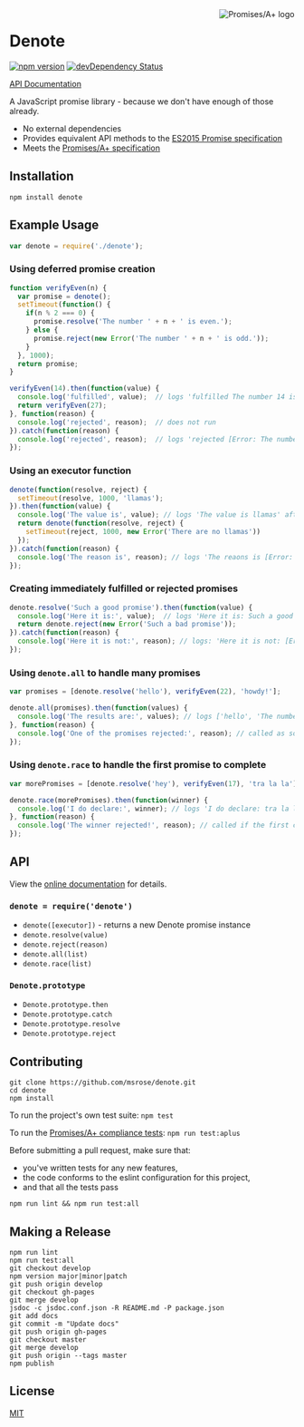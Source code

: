 <a href="http://promises-aplus.github.com/promises-spec">
    <img src="http://promises-aplus.github.com/promises-spec/assets/logo-small.png"
         align="right" alt="Promises/A+ logo" />
</a>

# Denote

[![npm version](https://badge.fury.io/js/denote.svg)](https://badge.fury.io/js/denote)
[![devDependency Status](https://david-dm.org/msrose/denote/dev-status.svg)](https://david-dm.org/msrose/denote#info=devDependencies)

[API Documentation](http://msrose.github.io/denote)

A JavaScript promise library - because we don't have enough of those already.

- No external dependencies
- Provides equivalent API methods to the [ES2015 Promise specification](https://developer.mozilla.org/en/docs/Web/JavaScript/Reference/Global_Objects/Promise)
- Meets the [Promises/A+ specification](https://promisesaplus.com/)

## Installation

```
npm install denote
```

## Example Usage

```javascript
var denote = require('./denote');

```

### Using deferred promise creation

```javascript
function verifyEven(n) {
  var promise = denote();
  setTimeout(function() {
    if(n % 2 === 0) {
      promise.resolve('The number ' + n + ' is even.');
    } else {
      promise.reject(new Error('The number ' + n + ' is odd.'));
    }
  }, 1000);
  return promise;
}

verifyEven(14).then(function(value) {
  console.log('fulfilled', value);  // logs 'fulfilled The number 14 is even.' after 1s
  return verifyEven(27);
}, function(reason) {
  console.log('rejected', reason);  // does not run
}).catch(function(reason) {
  console.log('rejected', reason);  // logs 'rejected [Error: The number 27 is odd.]' after 2s
});
```

### Using an executor function

```javascript
denote(function(resolve, reject) {
  setTimeout(resolve, 1000, 'llamas');
}).then(function(value) {
  console.log('The value is', value); // logs 'The value is llamas' after 1s
  return denote(function(resolve, reject) {
    setTimeout(reject, 1000, new Error('There are no llamas'))
  });
}).catch(function(reason) {
  console.log('The reason is', reason); // logs 'The reaons is [Error: There are no llamas]' after 2s
});
```

### Creating immediately fulfilled or rejected promises

```javascript
denote.resolve('Such a good promise').then(function(value) {
  console.log('Here it is:', value);  // logs 'Here it is: Such a good promise' with no delay
  return denote.reject(new Error('Such a bad promise'));
}).catch(function(reason) {
  console.log('Here it is not:', reason); // logs: 'Here it is not: [Error: Such a bad promise]' with no delay
});
```

### Using `denote.all` to handle many promises

```javascript
var promises = [denote.resolve('hello'), verifyEven(22), 'howdy!'];

denote.all(promises).then(function(values) {
  console.log('The results are:', values); // logs ['hello', 'The number 22 is even.', 'howdy!'] once all promises are resolved
}, function(reason) {
  console.log('One of the promises rejected:', reason); // called as soon as one of the promises is rejected
});
```

### Using `denote.race` to handle the first promise to complete

```javascript
var morePromises = [denote.resolve('hey'), verifyEven(17), 'tra la la'];

denote.race(morePromises).then(function(winner) {
  console.log('I do declare:', winner); // logs 'I do declare: tra la la' since it fulfills before the other two complete
}, function(reason) {
  console.log('The winner rejected!', reason); // called if the first completed promise is rejected
});
```

## API

View the [online documentation](http://msrose.github.io/denote) for details.

### `denote = require('denote')`

- `denote([executor])` - returns a new Denote promise instance
- `denote.resolve(value)`
- `denote.reject(reason)`
- `denote.all(list)`
- `denote.race(list)`

### `Denote.prototype`

- `Denote.prototype.then`
- `Denote.prototype.catch`
- `Denote.prototype.resolve`
- `Denote.prototype.reject`

## Contributing

```shell
git clone https://github.com/msrose/denote.git
cd denote
npm install
```

To run the project's own test suite: `npm test`

To run the [Promises/A+ compliance tests](https://github.com/promises-aplus/promises-tests): `npm run test:aplus`

Before submitting a pull request, make sure that:
- you've written tests for any new features,
- the code conforms to the eslint configuration for this project,
- and that all the tests pass

```shell
npm run lint && npm run test:all
```

## Making a Release

```shell
npm run lint
npm run test:all
git checkout develop
npm version major|minor|patch
git push origin develop
git checkout gh-pages
git merge develop
jsdoc -c jsdoc.conf.json -R README.md -P package.json
git add docs
git commit -m "Update docs"
git push origin gh-pages
git checkout master
git merge develop
git push origin --tags master
npm publish
```

## License

[MIT](https://github.com/msrose/denote/blob/master/LICENSE)
